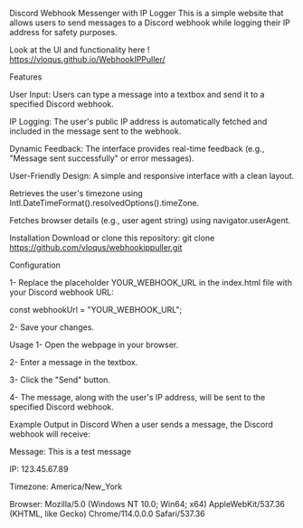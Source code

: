 Discord Webhook Messenger with IP Logger
This is a simple website that allows users to send messages to a Discord webhook while logging their IP address for safety purposes.

Look at the UI and functionality here ! https://vloqus.github.io/WebhookIPPuller/

Features

User Input: Users can type a message into a textbox and send it to a specified Discord webhook.

IP Logging: The user's public IP address is automatically fetched and included in the message sent to the webhook.

Dynamic Feedback: The interface provides real-time feedback (e.g., "Message sent successfully" or error messages).

User-Friendly Design: A simple and responsive interface with a clean layout.

Retrieves the user's timezone using Intl.DateTimeFormat().resolvedOptions().timeZone.

Fetches browser details (e.g., user agent string) using navigator.userAgent.


Installation
Download or clone this repository:
git clone https://github.com/vloqus/webhookippuller.git

Configuration

1- Replace the placeholder YOUR_WEBHOOK_URL in the index.html file with your Discord webhook URL:

 const webhookUrl = "YOUR_WEBHOOK_URL";

2- Save your changes.

Usage
1- Open the webpage in your browser.

2- Enter a message in the textbox.

3- Click the "Send" button.

4- The message, along with the user's IP address, will be sent to the specified Discord webhook.


Example Output in Discord
When a user sends a message, the Discord webhook will receive:

Message: This is a test message

IP: 123.45.67.89

Timezone: America/New_York

Browser: Mozilla/5.0 (Windows NT 10.0; Win64; x64) AppleWebKit/537.36 (KHTML, like Gecko) Chrome/114.0.0.0 Safari/537.36




